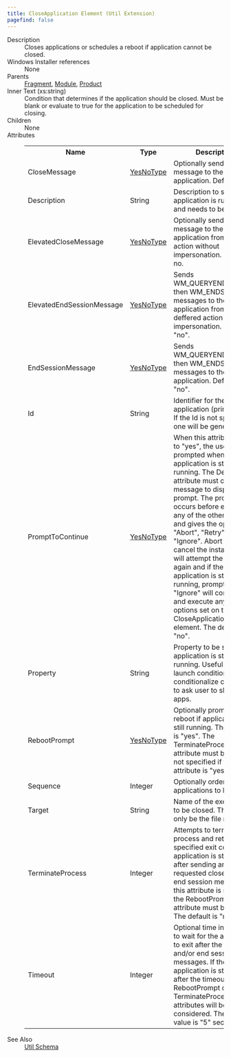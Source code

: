 ```yaml
---
title: CloseApplication Element (Util Extension)
pagefind: false
---
```

<dl>
  <dt>Description</dt>
  <dd>Closes applications or schedules a reboot if application cannot be closed.</dd>
  <dt>Windows Installer references</dt>
  <dd>None</dd>
  <dt>Parents</dt>
  <dd>
    <a href="../../wix/fragment/">Fragment</a>, <a href="../../wix/module/">Module</a>, <a href="../../wix/product/">Product</a></dd>
  <dt>Inner Text (xs:string)</dt>
  <dd>               Condition that determines if the application should be closed.  Must be blank or evaluate to true               for the application to be scheduled for closing.             </dd>
  <dt>Children</dt>
  <dd>None</dd>
  <dt>Attributes</dt>
  <dd>
    <table cellspacing="0" cellpadding="0" class="schema">
      <tr>
        <th width="15%">Name</th>
        <th width="15%">Type</th>
        <th width="65%">Description</th>
        <th width="15%">Required</th>
      </tr>
      <tr>
        <td>CloseMessage</td>
        <td><a href="../../util/simple_type_yesnotype">YesNoType</a></td>
        <td>Optionally sends a close message to the application. Default is no.</td>
        <td>&nbsp;</td>
      </tr>
      <tr>
        <td>Description</td>
        <td>String</td>
        <td>Description to show if application is running and needs to be closed.</td>
        <td>&nbsp;</td>
      </tr>
      <tr>
        <td>ElevatedCloseMessage</td>
        <td><a href="../../util/simple_type_yesnotype">YesNoType</a></td>
        <td>Optionally sends a close message to the application from deffered action without impersonation. Default is no.</td>
        <td>&nbsp;</td>
      </tr>
      <tr>
        <td>ElevatedEndSessionMessage</td>
        <td><a href="../../util/simple_type_yesnotype">YesNoType</a></td>
        <td>Sends WM_QUERYENDSESSION then WM_ENDSESSION messages to the application from a deffered action without impersonation. Default is "no".</td>
        <td>&nbsp;</td>
      </tr>
      <tr>
        <td>EndSessionMessage</td>
        <td><a href="../../util/simple_type_yesnotype">YesNoType</a></td>
        <td>Sends WM_QUERYENDSESSION then WM_ENDSESSION messages to the application. Default is "no".</td>
        <td>&nbsp;</td>
      </tr>
      <tr>
        <td>Id</td>
        <td>String</td>
        <td>Identifier for the close application (primary key). If the Id is not specified, one will be generated.</td>
        <td>&nbsp;</td>
      </tr>
      <tr>
        <td>PromptToContinue</td>
        <td><a href="../../util/simple_type_yesnotype">YesNoType</a></td>
        <td>                 When this attribute is set to "yes", the user will be prompted when the application is still running. The Description attribute must contain the message to                 display in the prompt. The prompt occurs before executing any of the other options and gives the options to "Abort", "Retry", or "Ignore". Abort will cancel                 the install. Retry will attempt the check again and if the application is still running, prompt again. "Ignore" will continue and execute any other options                 set on the CloseApplication element. The default is "no".               </td>
        <td>&nbsp;</td>
      </tr>
      <tr>
        <td>Property</td>
        <td>String</td>
        <td>Property to be set if application is still running. Useful for launch conditions or to conditionalize custom UI to ask user to shut down apps.</td>
        <td>&nbsp;</td>
      </tr>
      <tr>
        <td>RebootPrompt</td>
        <td><a href="../../util/simple_type_yesnotype">YesNoType</a></td>
        <td>Optionally prompts for reboot if application is still running. The default is "yes". The TerminateProcess attribute must be "no" or not specified if this attribute is "yes".</td>
        <td>&nbsp;</td>
      </tr>
      <tr>
        <td>Sequence</td>
        <td>Integer</td>
        <td>Optionally orders the applications to be closed.</td>
        <td>&nbsp;</td>
      </tr>
      <tr>
        <td>Target</td>
        <td>String</td>
        <td>Name of the exectuable to be closed.  This should only be the file name.</td>
        <td>Yes</td>
      </tr>
      <tr>
        <td>TerminateProcess</td>
        <td>Integer</td>
        <td>                 Attempts to terminates process and return the specified exit code if application is still running after sending any requested close and/or end session messages.                 If this attribute is specified, the RebootPrompt attribute must be "no". The default is "no".               </td>
        <td>&nbsp;</td>
      </tr>
      <tr>
        <td>Timeout</td>
        <td>Integer</td>
        <td>                 Optional time in seconds to wait for the application to exit after the close and/or end session messages. If the application is still running after the timeout then                 the RebootPrompt or TerminateProcess attributes will be considered. The default value is "5" seconds.               </td>
        <td>&nbsp;</td>
      </tr>
    </table>
  </dd>
  <dt>See Also</dt>
  <dd>
    <a href="../">Util Schema</a>
  </dd>
</dl>
